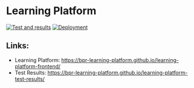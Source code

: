 # Learning Platform
[![Test and results](https://github.com/BPR-Learning-Platform/Learning-Platform-Frontend/actions/workflows/test_and_results.yml/badge.svg)](https://sep6-moviedb.github.io/frontend-test-results/) [![Deployment](https://github.com/BPR-Learning-Platform/Learning-Platform-Frontend/actions/workflows/deploy-to-pages.yml/badge.svg?branch=main)](https://github.com/SEP6-moviedb/frontend/actions/workflows/deploy-to-pages.yml)

## Links:
* Learning Platform: https://bpr-learning-platform.github.io/learning-platform-frontend/
* Test Results: https://bpr-learning-platform.github.io/learning-platform-test-results/
